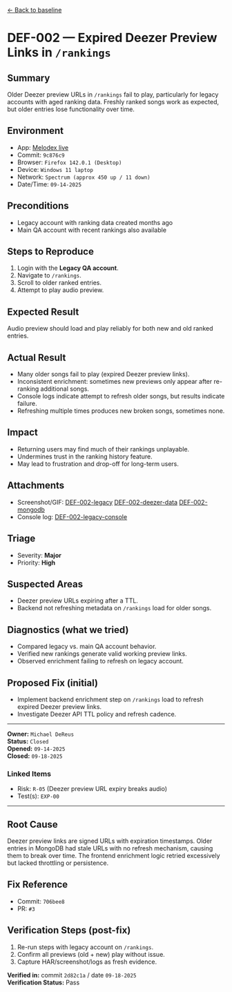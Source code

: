 [← Back to baseline](../baseline.md)

# DEF-002 — Expired Deezer Preview Links in `/rankings`

## Summary  
Older Deezer preview URLs in `/rankings` fail to play, particularly for legacy accounts with aged ranking data. Freshly ranked songs work as expected, but older entries lose functionality over time.

## Environment  
- App: [Melodex live](melodx.io)  
- Commit: `9c876c9`  
- Browser: `Firefox 142.0.1 (Desktop)`  
- Device: `Windows 11 laptop`  
- Network: `Spectrum (approx 450 up / 11 down)`  
- Date/Time: `09-14-2025`  

## Preconditions  
- Legacy account with ranking data created months ago  
- Main QA account with recent rankings also available  

## Steps to Reproduce  
1. Login with the **Legacy QA account**.  
2. Navigate to `/rankings`.  
3. Scroll to older ranked entries.  
4. Attempt to play audio preview.  

## Expected Result  
Audio preview should load and play reliably for both new and old ranked entries.  

## Actual Result  
- Many older songs fail to play (expired Deezer preview links).  
- Inconsistent enrichment: sometimes new previews only appear after re-ranking additional songs.  
- Console logs indicate attempt to refresh older songs, but results indicate failure.  
- Refreshing multiple times produces new broken songs, sometimes none.  

## Impact  
- Returning users may find much of their rankings unplayable.  
- Undermines trust in the ranking history feature.  
- May lead to frustration and drop-off for long-term users.  

## Attachments  
- Screenshot/GIF: [DEF-002-legacy](../evidence/DEF-002-legacy.png)  [DEF-002-deezer-data](../evidence/DEF-002-deezer-data.png) [DEF-002-mongodb](../evidence/DEF-002-mongodb.png)
- Console log: [DEF-002-legacy-console](../evidence/DEF-002-legacy-console.txt)  

## Triage  
- Severity: **Major**  
- Priority: **High**  

## Suspected Areas  
- Deezer preview URLs expiring after a TTL.  
- Backend not refreshing metadata on `/rankings` load for older songs.  

## Diagnostics (what we tried)  
- Compared legacy vs. main QA account behavior.  
- Verified new rankings generate valid working preview links.  
- Observed enrichment failing to refresh on legacy account.  

## Proposed Fix (initial)  
- Implement backend enrichment step on `/rankings` load to refresh expired Deezer preview links.  
- Investigate Deezer API TTL policy and refresh cadence.  

---

**Owner:** `Michael DeReus`  
**Status:** `Closed`  
**Opened:** `09-14-2025`  
**Closed:** `09-18-2025`  

### Linked Items  
- Risk: `R-05` (Deezer preview URL expiry breaks audio)  
- Test(s): `EXP-00`  

---

## Root Cause  
Deezer preview links are signed URLs with expiration timestamps. Older entries in MongoDB had stale URLs with no refresh mechanism, causing them to break over time. The frontend enrichment logic retried excessively but lacked throttling or persistence.  

## Fix Reference  
- Commit: `706bee8`  
- PR: `#3`  

## Verification Steps (post-fix)  
1. Re-run steps with legacy account on `/rankings`.  
2. Confirm all previews (old + new) play without issue.  
3. Capture HAR/screenshot/logs as fresh evidence.  

**Verified in:** commit `2d82c1a` / date `09-18-2025`  
**Verification Status:** Pass  

